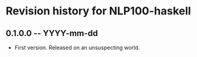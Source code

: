 # Revision history for NLP100-haskell

## 0.1.0.0 -- YYYY-mm-dd

* First version. Released on an unsuspecting world.
